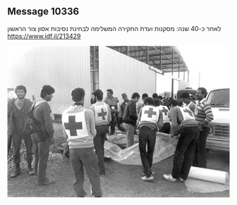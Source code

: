 ## Message 10336

לאחר כ-40 שנה:
מסקנות ועדת החקירה המשלימה לבחינת נסיבות אסון צור הראשון
https://www.idf.il/213429

![Photo](./10336/10336_photo.jpg)
